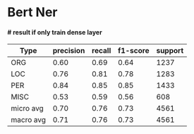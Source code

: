 # Bert Ner


#### # result if only train dense layer

| Type| precision  |  recall | f1-score |  support|
|-----|------------|---------|----------|---------|
|     ORG   |    0.60    |  0.69   |   0.64   |   1237|
 |     LOC   |    0.76  |    0.81    |  0.78   |   1283|
 |     PER    |   0.84   |   0.85  |    0.85   |   1433|
 |    MISC     |  0.53   |   0.59   |   0.56   |    608|
|micro avg   |    0.70  |    0.76 |     0.73   |   4561|
|macro avg    |   0.71   |   0.76   |   0.73    |  4561|


